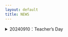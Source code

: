 ```yaml
---
layout: default
title: NEWS
---
```


<section markdown="1">

<details>
<summary>20240910：Teacher’s Day</summary>

Reflections on Teacher’s Day

In the past, I only knew the joy of giving gifts to my teachers on Teacher’s Day.
Now I truly understand the happiness of receiving flowers from my own students!
And there was even a box of pomegranates, symbolizing fruitful achievements. :-)
Let’s guess whose thoughtful idea it was!

[231748479211_ pic](https://github.com/user-attachments/assets/dca23cfc-4e78-4be1-a927-3bd73a310045)

教师节有感

昔年恩师受花香，
今朝桃李立身旁。
花捧双手心意暖，
石榴一箱硕果长。
谁将巧思藏其中？
笑语盈盈满研斋。

</details>




